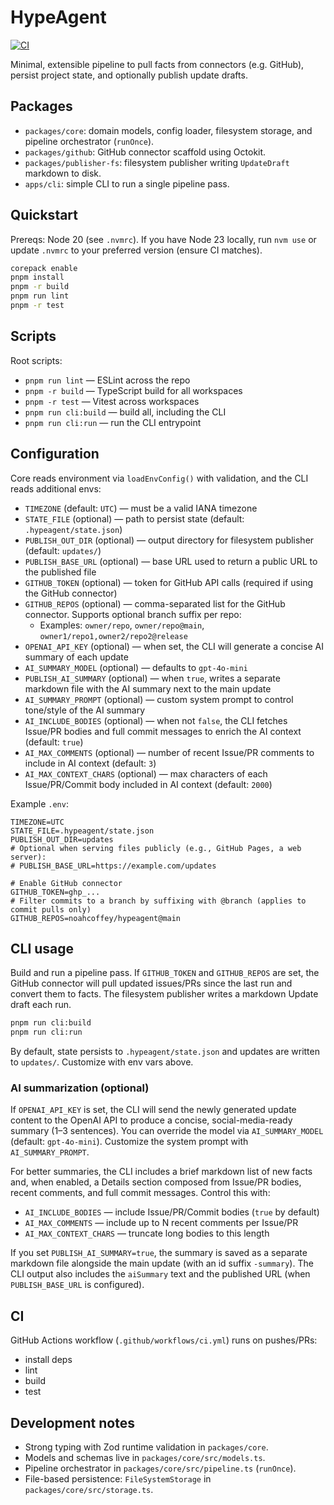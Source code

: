 # HypeAgent

[![CI](https://github.com/noahcoffey/HypeAgent/actions/workflows/ci.yml/badge.svg)](https://github.com/noahcoffey/HypeAgent/actions/workflows/ci.yml)

Minimal, extensible pipeline to pull facts from connectors (e.g. GitHub), persist project state, and optionally publish update drafts.

## Packages

- `packages/core`: domain models, config loader, filesystem storage, and pipeline orchestrator (`runOnce`).
- `packages/github`: GitHub connector scaffold using Octokit.
- `packages/publisher-fs`: filesystem publisher writing `UpdateDraft` markdown to disk.
- `apps/cli`: simple CLI to run a single pipeline pass.

## Quickstart

Prereqs: Node 20 (see `.nvmrc`). If you have Node 23 locally, run `nvm use` or update `.nvmrc` to your preferred version (ensure CI matches).

```bash
corepack enable
pnpm install
pnpm -r build
pnpm run lint
pnpm -r test
```

## Scripts

Root scripts:

- `pnpm run lint` — ESLint across the repo
- `pnpm -r build` — TypeScript build for all workspaces
- `pnpm -r test` — Vitest across workspaces
- `pnpm run cli:build` — build all, including the CLI
- `pnpm run cli:run` — run the CLI entrypoint

## Configuration

Core reads environment via `loadEnvConfig()` with validation, and the CLI reads additional envs:

- `TIMEZONE` (default: `UTC`) — must be a valid IANA timezone
- `STATE_FILE` (optional) — path to persist state (default: `.hypeagent/state.json`)
- `PUBLISH_OUT_DIR` (optional) — output directory for filesystem publisher (default: `updates/`)
- `PUBLISH_BASE_URL` (optional) — base URL used to return a public URL to the published file
- `GITHUB_TOKEN` (optional) — token for GitHub API calls (required if using the GitHub connector)
- `GITHUB_REPOS` (optional) — comma-separated list for the GitHub connector. Supports optional branch suffix per repo:
  - Examples: `owner/repo`, `owner/repo@main`, `owner1/repo1,owner2/repo2@release`
 - `OPENAI_API_KEY` (optional) — when set, the CLI will generate a concise AI summary of each update
- `AI_SUMMARY_MODEL` (optional) — defaults to `gpt-4o-mini`
- `PUBLISH_AI_SUMMARY` (optional) — when `true`, writes a separate markdown file with the AI summary next to the main update
 - `AI_SUMMARY_PROMPT` (optional) — custom system prompt to control tone/style of the AI summary
 - `AI_INCLUDE_BODIES` (optional) — when not `false`, the CLI fetches Issue/PR bodies and full commit messages to enrich the AI context (default: `true`)
 - `AI_MAX_COMMENTS` (optional) — number of recent Issue/PR comments to include in AI context (default: `3`)
 - `AI_MAX_CONTEXT_CHARS` (optional) — max characters of each Issue/PR/Commit body included in AI context (default: `2000`)

Example `.env`:

```
TIMEZONE=UTC
STATE_FILE=.hypeagent/state.json
PUBLISH_OUT_DIR=updates
# Optional when serving files publicly (e.g., GitHub Pages, a web server):
# PUBLISH_BASE_URL=https://example.com/updates

# Enable GitHub connector
GITHUB_TOKEN=ghp_...
# Filter commits to a branch by suffixing with @branch (applies to commit pulls only)
GITHUB_REPOS=noahcoffey/hypeagent@main
```

## CLI usage

Build and run a pipeline pass. If `GITHUB_TOKEN` and `GITHUB_REPOS` are set, the GitHub connector will pull updated issues/PRs since the last run and convert them to facts. The filesystem publisher writes a markdown Update draft each run.

```bash
pnpm run cli:build
pnpm run cli:run
```

By default, state persists to `.hypeagent/state.json` and updates are written to `updates/`. Customize with env vars above.

### AI summarization (optional)

If `OPENAI_API_KEY` is set, the CLI will send the newly generated update content to the OpenAI API to produce a concise, social-media-ready summary (1–3 sentences). You can override the model via `AI_SUMMARY_MODEL` (default: `gpt-4o-mini`). Customize the system prompt with `AI_SUMMARY_PROMPT`.

For better summaries, the CLI includes a brief markdown list of new facts and, when enabled, a Details section composed from Issue/PR bodies, recent comments, and full commit messages. Control this with:

- `AI_INCLUDE_BODIES` — include Issue/PR/Commit bodies (`true` by default)
- `AI_MAX_COMMENTS` — include up to N recent comments per Issue/PR
- `AI_MAX_CONTEXT_CHARS` — truncate long bodies to this length

If you set `PUBLISH_AI_SUMMARY=true`, the summary is saved as a separate markdown file alongside the main update (with an id suffix `-summary`). The CLI output also includes the `aiSummary` text and the published URL (when `PUBLISH_BASE_URL` is configured).

## CI

GitHub Actions workflow (`.github/workflows/ci.yml`) runs on pushes/PRs:

- install deps
- lint
- build
- test

## Development notes

- Strong typing with Zod runtime validation in `packages/core`.
- Models and schemas live in `packages/core/src/models.ts`.
- Pipeline orchestrator in `packages/core/src/pipeline.ts` (`runOnce`).
- File-based persistence: `FileSystemStorage` in `packages/core/src/storage.ts`.
